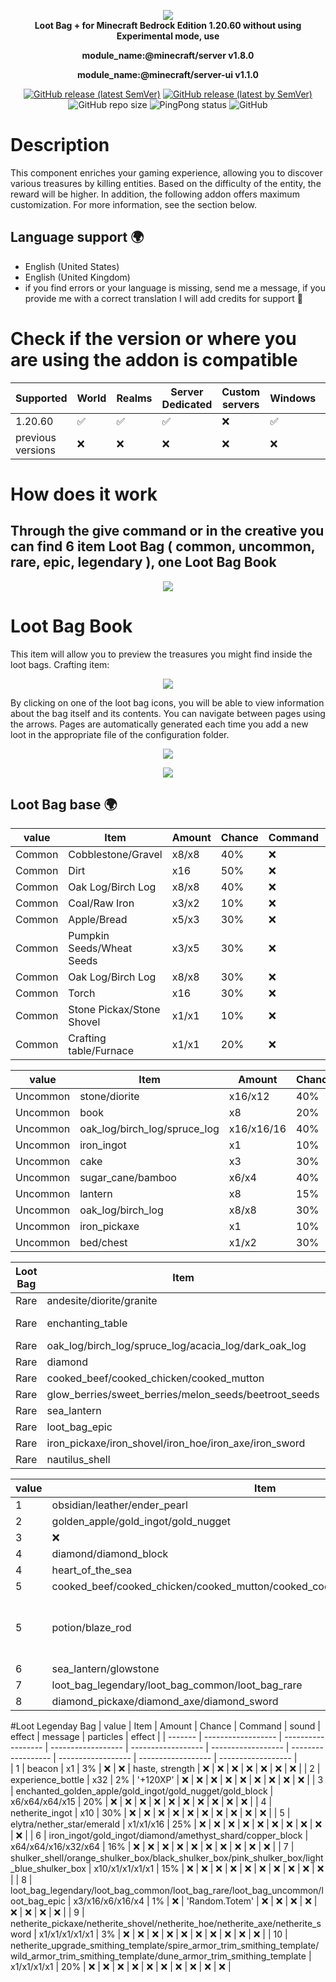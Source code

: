 <p align="center">
     <a href="https://github.com/DeathAruban/Loot-Bag">
		<img src="https://github.com/DeathAruban/Loot-Bag/blob/main/img/loot_bag_mcbe.png" loading="eager" />
	</a><br>
	<b>Loot Bag + for Minecraft Bedrock Edition 1.20.60 without using Experimental mode, use</b></p>
 <p align="center"><b>module_name:@minecraft/server v1.8.0</b></p>
 <p align="center"><b>module_name:@minecraft/server-ui v1.1.0</b></p>
<p align="center">
	<a href="https://github.com/DeathAruban/Lore-Item-MCBE/releases/latest"><img alt="GitHub release (latest SemVer)" src="https://img.shields.io/github/v/release/DeathAruban/Loot-Bag?label=release&sort=semver"></a>
	<a href="https://github.com/DeathAruban/Lore-Item-MCBE/releases/latest"><img alt="GitHub release (latest by SemVer)" src="https://img.shields.io/github/downloads/DeathAruban/Loot-Bag/latest/total?sort=semver"></a>
<img alt="GitHub repo size" src="https://img.shields.io/github/repo-size/DeathAruban/Loot-Bag">
<img alt="PingPong status" src="https://img.shields.io/pingpong/status/sp_7b7ce509b36c47ee9b20d041d018dc0a">
<img alt="GitHub" src="https://img.shields.io/github/license/DeathAruban/Loot-Bag">
</p>

# Description
This component enriches your gaming experience, allowing you to discover various treasures by killing entities. Based on the difficulty of the entity, the reward will be higher. In addition, the following addon offers maximum customization. For more information, see the section below.

## Language support 🌍
- English (United States)
- English (United Kingdom)
- if you find errors or your language is missing, send me a message, if you provide me with a correct translation I will add credits for support 🤝

# Check if the version or where you are using the addon is compatible

| Supported | World | Realms |Server Dedicated | Custom servers | Windows | Mobile | PS4/PS5 | Xbox | Nintendo Switch |
| ------- | ------------------ | ------------------ | ------------------ | ------------------ | ------------------ | ------------------ | ------------------ | ------------------ | ------------------ |
| 1.20.60   |:white_check_mark: | :white_check_mark: | :white_check_mark: | :x: | :white_check_mark: | :white_check_mark: | :white_check_mark: | :white_check_mark: | :white_check_mark: |
| previous versions   | :x:  | :x: | :x: | :x: | :x: | :x: | :x: | :x: | :x: | :x: | 

# How does it work
## Through the give command or in the creative you can find 6 item  Loot Bag ( common, uncommon, rare, epic, legendary ), one Loot Bag Book

<p align="center">
 <img src="https://github.com/DeathAruban/Loot-Bag/blob/main/img/loot_bag_item.png" loading="eager" />
</p>

# Loot Bag Book
This item will allow you to preview the treasures you might find inside the loot bags.
Crafting item: 
<p align="center"><img src="https://github.com/DeathAruban/Loot-Bag/blob/main/img/crafting_book.png" loading="eager" /></p>
By clicking on one of the loot bag icons, you will be able to view information about the bag itself and its contents. You can navigate between pages using the arrows. Pages are automatically generated each time you add a new loot in the appropriate file of the configuration folder.
<p align="center"><img src="https://github.com/DeathAruban/Loot-Bag/blob/main/img/loot_bag_page.png" loading="eager" /></p>
<p align="center"><img src="https://github.com/DeathAruban/Loot-Bag/blob/main/img/loot_bag_content.png" loading="eager" /></p>

## Loot Bag base 🌍
| value | Item | Amount |  Chance | Command | sound | effect | message | particles | effect |
| ------- | ------------------ | ------------------ | ------------------ | ------------------ | ------------------ | ------------------ | ------------------ | ------------------ | ------------------ |     
| Common  | Cobblestone/Gravel | x8/x8 | 40% | :x: | :x: | :x: | :x: | :x: | :x: | :x: | :x: | :x: | :x: |
| Common  | Dirt | x16 | 50% | :x: | :x: | :x: | :x: | :x: | :x: | :x: | :x: | :x: | :x: |
| Common  | Oak Log/Birch Log | x8/x8 | 40% | :x: | :x: | :x: | :x: | :x: | :x: | :x: | :x: | :x: | :x: |
| Common  | Coal/Raw Iron | x3/x2 | 10% | :x: | :x: | :x: | :x: | :x: | :x: | :x: | :x: | :x: | :x: |
| Common  | Apple/Bread | x5/x3 | 30% | :x: | :x: | :x: | :x: | :x: | :x: | :x: | :x: | :x: | :x: |
| Common  | Pumpkin Seeds/Wheat Seeds | x3/x5 | 30% | :x: | :x: | :x: | :x: | :x: | :x: | :x: | :x: | :x: | :x: |
| Common  | Oak Log/Birch Log | x8/x8 | 30% | :x: | :x: | :x: | :x: | :x: | :x: | :x: | :x: | :x: | :x: |
| Common  | Torch | x16 | 30% | :x: | :x: | :x: | :x: | :x: | :x: | :x: | :x: | :x: | :x: |
| Common  | Stone Pickax/Stone Shovel | x1/x1 | 10% | :x: | :x: | :x: | :x: | :x: | :x: | :x: | :x: | :x: | :x: |
| Common  | Crafting table/Furnace | x1/x1 | 20% | :x: | :x: | :x: | :x: | :x: | :x: | :x: | :x: | :x: | :x: |

| value | Item | Amount |  Chance | Command | sound | effect | message | particles | effect |
| ------- | ------------------ | ------------------ | ------------------ | ------------------ | ------------------ | ------------------ | ------------------ | ------------------ | ------------------ |    
| Uncommon  | stone/diorite | x16/x12 | 40% | :x: | :x: | :x: | :x: | :x: | :x: | :x: | :x: | :x: | :x: |
| Uncommon  | book | x8 | 20% | :x: | :x: | :x: | :x: | :x: | :x: | :x: | :x: | :x: | :x: |
| Uncommon  | oak_log/birch_log/spruce_log | x16/x16/16 | 40% | :x: | :x: | :x: | :x: | :x: | :x: | :x: | :x: | :x: | :x: |
| Uncommon  | iron_ingot | x1 | 10% | :x: | :x: | :x: | :x: | :x: | :x: | :x: | :x: | :x: | :x: |
| Uncommon  | cake | x3 | 30% | :x: | :x: | :x: | :x: | :x: | :x: | :x: | :x: | :x: | :x: |
| Uncommon  | sugar_cane/bamboo | x6/x4 | 40% | :x: | :x: | :x: | :x: | :x: | :x: | :x: | :x: | :x: | :x: |
| Uncommon  | lantern | x8 | 15% | :x: | :x: | :x: | :x: | :x: | :x: | :x: | :x: | :x: | :x: |
| Uncommon  | oak_log/birch_log | x8/x8 | 30% | :x: | :x: | :x: | :x: | :x: | :x: | :x: | :x: | :x: | :x: |
| Uncommon  | iron_pickaxe | x1 | 10% | :x: | :x: | :x: | :x: | :x: | :x: | :x: | :x: | :x: | :x: |
| Uncommon  | bed/chest | x1/x2 | 30% | :x: | :x: | :x: | :x: | :x: | :x: | :x: | :x: | :x: | :x: |

| Loot Bag | Item | Amount |  Chance | Command | sound | effect | message | particles | effect |
| ------- | ------------------ | ------------------ | ------------------ | ------------------ | ------------------ | ------------------ | ------------------ | ------------------ | ------------------ |    
| Rare | andesite/diorite/granite | x16/x16/x16 | 40% | :x: | :x: | :x: | :x: | :x: | :x: | :x: | :x: | :x: | :x: |
| Rare | enchanting_table | 1 | 2% | +5XP / Title | :x: | :x: | :x: | :x: | :x: | :x: | :x: | :x: | :x: |
| Rare | oak_log/birch_log/spruce_log/acacia_log/dark_oak_log | x16/x16/x16/x16/x16 | 40% | :x: | :x: | :x: | :x: | :x: | :x: | :x: | :x: | :x: | :x: |
| Rare | diamond | x2 | 5% | :x: | :x: | :x: | :x: | :x: | :x: | :x: | :x: | :x: | :x: |
| Rare | cooked_beef/cooked_chicken/cooked_mutton | x16/x16/x16 | 30% | :x: | :x: | :x: | :x: | :x: | :x: | :x: | :x: | :x: | :x: |
| Rare | glow_berries/sweet_berries/melon_seeds/beetroot_seeds | x7/x8/x3/x3 | 40% | :x: | :x: | :x: | :x: | :x: | :x: | :x: | :x: | :x: | :x: |
| Rare | sea_lantern | x4 | 15% | :x: | :x: | :x: | :x: | :x: | :x: | :x: | :x: | :x: | :x: |
| Rare | loot_bag_epic | x1/ | 1% | :x: | :x: | :x: | :x: | :x: | :x: | :x: | :x: | :x: | :x: |
| Rare | iron_pickaxe/iron_shovel/iron_hoe/iron_axe/iron_sword | x1/x1/x1/x1/x1 | 3% | :x: | :x: | :x: | :x: | :x: | :x: | :x: | :x: | :x: | :x: |
| Rare | nautilus_shell | x3 | 30% | :x: | :x: | :x: | :x: | :x: | :x: | :x: | :x: | :x: | :x: |

| value | Item | Amount |  Chance | Command | sound | effect | message | particles | effect |
| ------- | ------------------ | ------------------ | ------------------ | ------------------ | ------------------ | ------------------ | ------------------ | ------------------ | ------------------ |    
| 1 | obsidian/leather/ender_pearl | x16/x16/x4 | 40% | :x: | :x: | :x: | :x: | :x: | :x: | :x: | :x: | :x: | :x: |
| 2 | golden_apple/gold_ingot/gold_nugget | x2/x32/x16 | 20% | :x: | :x: | :x: | :x: | :x: | :x: | :x: | :x: | :x: | :x: |
| 3 | :x: | :x: | 2% | +60XP | :x: | :x: | :x: | :x: | :x: | :x: | :x: | :x: | :x: |
| 4 | diamond/diamond_block | x10/x1 | 5% | :x: | :x: | :x: | :x: | :x: | :x: | :x: | :x: | :x: | :x: |
| 4 | heart_of_the_sea | x1 | 20% | :x: | :x: | :x: | :x: | :x: | :x: | :x: | :x: | :x: | :x: |
| 5 | cooked_beef/cooked_chicken/cooked_mutton/cooked_cod/cooked_rabbit/cooked_salmon | x16/x16/x16/x16/x16/x16 | 30% | :x: | :x: | :x: | :x: | :x: | :x: | :x: | :x: | :x: | :x: |
| 5 | potion/blaze_rod | x16/x3 | 16% | 'potion x1 13', 'potion x1 5', 'potion x1 9' | :x: | :x: | :x: | :x: | :x: | :x: | :x: | :x: | :x: |
| 6 | sea_lantern/glowstone | x16/x16 | 15% | :x: | :x: | :x: | :x: | :x: | :x: | :x: | :x: | :x: | :x: |
| 7 | loot_bag_legendary/loot_bag_common/loot_bag_rare | x1/x16/x3 | 1% | :x: | 'Random.Totem' | :x: | :x: | :x: | :x: | :x: | :x: | :x: | :x: |
| 8 | diamond_pickaxe/diamond_axe/diamond_sword | x1/x1/x1 | 3% | :x: | :x: | :x: | :x: | :x: | :x: | :x: | :x: | :x: | :x: |

#Loot Legenday Bag
| value | Item | Amount |  Chance | Command | sound | effect | message | particles | effect |
| ------- | ------------------ | ------------------ | ------------------ | ------------------ | ------------------ | ------------------ | ------------------ | ------------------ | ------------------ |    
| 1 | beacon | x1 | 3% | :x: | :x: | haste, strength | :x: | :x: | :x: | :x: | :x: | :x: | :x: |
| 2 | experience_bottle | x32 | 2% | '+120XP' | :x: | :x: | :x: | :x: | :x: | :x: | :x: | :x: | :x: |
| 3 | enchanted_golden_apple/gold_ingot/gold_nugget/gold_block | x6/x64/x64/x15 | 20% | :x: | :x: | :x: | :x: | :x: | :x: | :x: | :x: | :x: | :x: |
| 4 | netherite_ingot | x10 | 30% | :x: | :x: | :x: | :x: | :x: | :x: | :x: | :x: | :x: | :x: |
| 5 | elytra/nether_star/emerald | x1/x1/x16 | 25% | :x: | :x: | :x: | :x: | :x: | :x: | :x: | :x: | :x: | :x: |
| 6 | iron_ingot/gold_ingot/diamond/amethyst_shard/copper_block | x64/x64/x16/x32/x64 | 16% | :x: | :x: | :x: | :x: | :x: | :x: | :x: | :x: | :x: | :x: |
| 7 | shulker_shell/orange_shulker_box/black_shulker_box/pink_shulker_box/light_blue_shulker_box | x10/x1/x1/x1/x1 | 15% | :x: | :x: | :x: | :x: | :x: | :x: | :x: | :x: | :x: | :x: |
| 8 | loot_bag_legendary/loot_bag_common/loot_bag_rare/loot_bag_uncommon/loot_bag_epic | x3/x16/x6/x16/x4 | 1% | :x: | 'Random.Totem' | :x: | :x: | :x: | :x: | :x: | :x: | :x: | :x: |
| 9 | netherite_pickaxe/netherite_shovel/netherite_hoe/netherite_axe/netherite_sword | x1/x1/x1/x1/x1 | 3% | :x: | :x: | :x: | :x: | :x: | :x: | :x: | :x: | :x: | :x: |
| 10 | netherite_upgrade_smithing_template/spire_armor_trim_smithing_template/wild_armor_trim_smithing_template/dune_armor_trim_smithing_template | x1/x1/x1/x1 | 20% | :x: | :x: | :x: | :x: | :x: | :x: | :x: | :x: | :x: | :x: |

```json5

```
